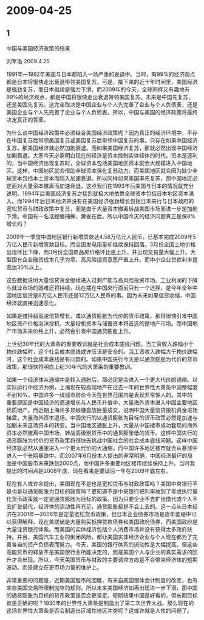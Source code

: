 # 2009-04-25

## 1

中国与美国经济政策的结果 

刘军洛 2009.4.25

1991年―1992年美国与日本都陷入一场严重的衰退中。当时，有99%的经济观点都是日本将很快走出衰退带领美国复苏。可是，接下来的近十年时间里，美国经济是强劲复苏，而日本继续是强力下滑。而2009年的今天，全球同样又有趣地有99%的经济观点，都是中国将很快走出衰退带领美国复苏。未来是中国先复苏，还是美国先复苏。这完全取决是中国企业与个人先完善了企业与个人负债表，还是美国企业与个人先完善了企业与个人负债表。所以，中国与美国的经济政策将最终决定真正的答案。

为什么谈中国经济政策中必须结合美国经济政策呢？因为真正的经济环境中，不存在中国复苏后带领美国复苏或美国复苏后带领中国复苏的事。只存在如果中国经济复苏，那美国经济就必然加剧衰退。而如果美国经济复苏，那就必然出现中国经济加剧衰退。大家今天必需明白现在的经济是资本控制实体经体的时代。资本是逐利的，当中国经济出现复苏时，全球资本包括美国地区资本就会大规模进入中国地区。这样，中国地区就会借助全球资本强化复苏动力。而美国地区就会因为缺少全球资本包括本土资本而陷入加速衰退。所以同样如果美国率先复苏，那中国地区必定面对大量资本撤离而加速衰退。这点我们在1993年后美国与日本的情况就充分说明。1994年后美国经济复苏之猛烈就极大地依靠全球资本包括日本地区资本涌入。而1994年后日本经济并没有在美国经济强劲增长包括日本央行与日本政府的宽松货币与财政政策中复苏，而是由于大量资本撤离转战美国市场而进一步是加剧下滑。中国有一名话螳螂捕蝉，黄雀在后。所以中国今天的经济问题真正是保8%增长吗？

2009年一季度中国地区银行新增贷款达4.58万亿元人民币，已基本完成2009年5万亿人民币新增贷款目标。而全国发电用量却继续保持回落。3月份全国土地价格出现环比下降，而3月份全国商品房价格环比是上升，并出现交易量大幅上升。大型国有企业融资成本几乎为零，高风险投资意愿严重上升。而中小企业贷款利率是高达30%以上。

这些数据说明大量信贷资金继续进入过剩产能与高风险投资市场。工业利润的下降与就业市场的困难还将持续。现在摆在中国央行面前只有一个选择，是今年全年中国地区信贷是8万亿人民币还是12万亿人民币的事。因为未来如果信贷收缩，中国经济就直接迅速恶化。

如果是维持超高速信贷增长，或以通货膨胀为代价的货币政策，那将很快引发中国地区资产价格泡沫投机，大量投机资本与储蓄资本将首选的是地产市场。而中国地产市场未来价格上升，必然会引发中国通货膨胀上升。

上世纪30年代的大萧条的重要教训就是社会成本底线问题。当工资收入跌幅小于物价跌幅时，这个社会成本底线或许应该是安全的。当工资收入跌幅大于物价跌幅时，这个社会成本底线是有问题的。如果中国央行今天是以通货膨胀为代价的货币政策，那很快将明白上纪30年代的大萧条的重要教训。

如果一个经济体从通缩中是转入通胀后，那必定是会进入一个更大代价的通缩。以实际运行中经济为例，上海现在较高瑞地产在过去一年的世界性大萧条中调整幅度不到10%。中国许多一线城市房价今天在世界范围内是表现非常惊人的。其中的重要原因是中国经济的高速增长与人民币升值中，大量海外资本进入中国主要地区优质地产。而近期上海许多顶级楼盘放巨量成交，说明中国大量信贷投机资金进场接盘，大量海外资本退场。中国央行的以通货膨胀为目标的货币政策必然是加速与加剧未来这场资本的转变。当中国地区通胀上升，大量从中国楼市成功套现的海外资本必然撤离中国市场，转战高级别货币中的通货膨胀低的货币。这样中国央行的通货膨胀为代价的货币政策将很快去挑战中国社会的社会成本底线问题。这样中国经济就必然从通胀进入一个更大代价的大通缩。而中国许多地区楼市就会从暴涨中进入一个长期暴跌中。而2007年6月份本人提出的非常明确，中国经济最坏的局面是中国股市未来跌到2000点，而中国许多重要地区楼市继续保持上升。当时我提出的时间点是2008年底，现在看来是要延后一年在2009年底左右。

现在有人或许会提出，美国现在不是也是宽松贷币与财政政策吗？美国中央银行不是也是以通货膨胀为目标的政策吗？要知道不是中央银行把利率放到了零或执行量化货币政策就一定是通货膨胀为目标的政策。因为只要企业不去扩张借代或个人不去扩张借代，经济体的流动性再充足，通货膨胀都是不会上去的。这一点从日本经济在2001年―2006年是定量宽松货币政策，但日本企业债券市场是逐年萎缩中可以获得解释。现在美联储是大量购买抵押贷款债券和美国政府债券，而美国政府是大量注资银行体系。而美国的实体经济包括个人消费市场并没有获得太多政府扶持。并且，美国汽车工业的倒闭风险，都让美国实体经济企业与个人现在都为了完善各自的资产负债表而努力。今天，美国的银行体系的流动性是大幅提高。但这些高能货币的释放不是美国银行业所能决定的，而是美国个人与企业的真实需求的回升才会出现。所以，今天美国货币与财政的主要调控方向是不会带来经济体的短期波动。而是建立在更市场力量的维护上。

非常重要的问题是，近期美国股市的回暖，有来自美国银体会计制度的改变，也有来自美国交易所限制抛空的规则。所以未来美国经济如再出现进一步下滑，那中国的通货膨胀为目标的货币政策是否会更坚定。短期结果中国是好看的，但长期目标谁是正确的呢？1930年的世界性大萧条是制造出了第二次世界大战。那么现在的这场世界性大萧条是否会制造出区域性地区冲突呢？这或许就是人性的问题了。





